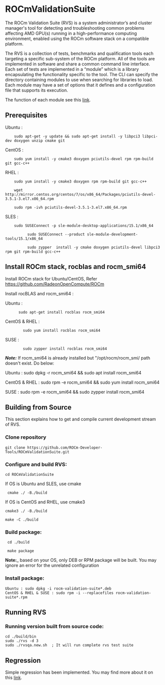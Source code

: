 # ROCmValidationSuite
The ROCm Validation Suite (RVS) is a system administrator’s and cluster manager's tool for detecting and troubleshooting common problems affecting AMD GPU(s) running in a high-performance computing environment, enabled using the ROCm software stack on a compatible platform.

The RVS is a collection of tests, benchmarks and qualification tools each targeting a specific sub-system of the ROCm platform. All of the tools are implemented in software and share a common command line interface. Each set of tests are implemented in a “module” which is a library encapsulating the functionality specific to the tool. The CLI can specify the directory containing modules to use when searching for libraries to load. Each module may have a set of options that it defines and a configuration file that supports its execution.

The function of each module see this [link](./FEATURES.md).

## Prerequisites

Ubuntu : 
      
        sudo apt-get -y update && sudo apt-get install -y libpci3 libpci-dev doxygen unzip cmake git

 CentOS : 
        
        sudo yum install -y cmake3 doxygen pciutils-devel rpm rpm-build git gcc-c++ 
 
 RHEL : 
        
        sudo yum install -y cmake3 doxygen rpm rpm-build git gcc-c++ 
        
        wget http://mirror.centos.org/centos/7/os/x86_64/Packages/pciutils-devel-3.5.1-3.el7.x86_64.rpm
        
        sudo rpm -ivh pciutils-devel-3.5.1-3.el7.x86_64.rpm
		
 SLES :  
		    
        sudo SUSEConnect -p sle-module-desktop-applications/15.1/x86_64
       
		      sudo SUSEConnect --product sle-module-development-tools/15.1/x86_64
       
		      sudo zypper  install -y cmake doxygen pciutils-devel libpci3 rpm git rpm-build gcc-c++ 

## Install ROCm stack, rocblas and rocm_smi64
Install ROCm stack for Ubuntu/CentOS, Refer https://github.com/RadeonOpenCompute/ROCm
 
Install rocBLAS and rocm_smi64 : 

   Ubuntu : 
   
          sudo apt-get install rocblas rocm_smi64
   
   CentOS & RHEL : 
            
            sudo yum install rocblas rocm_smi64
   
   SUSE : 
         
            sudo zypper install rocblas rocm_smi64

_**Note:**_
If  rocm_smi64 is already installed but "/opt/rocm/rocm_smi/ path doesn't exist. Do below:

Ubuntu : sudo dpkg -r rocm_smi64 && sudo apt install rocm_smi64

CentOS & RHEL : sudo rpm -e rocm_smi64 && sudo yum install rocm_smi64

SUSE : sudo rpm -e rocm_smi64 && sudo zypper install rocm_smi64

## Building from Source
This section explains how to get and compile current development stream of RVS.

### Clone repository
    git clone https://github.com/ROCm-Developer-Tools/ROCmValidationSuite.git

### Configure and build RVS:

    cd ROCmValidationSuite
 If OS is Ubuntu and SLES, use cmake
    
     cmake ./ -B./build
If OS is CentOS and RHEL, use cmake3

    cmake3 ./ -B./build
 
    make -C ./build

### Build package:

     cd ./build
     
     make package

**Note:**_ based on your OS, only DEB or RPM package will be built. You may
ignore an error for the unrelated configuration

### Install package:

    Ubuntu : sudo dpkg -i rocm-validation-suite*.deb
    CentOS & RHEL & SUSE : sudo rpm -i --replacefiles rocm-validation-suite*.rpm

## Running RVS

### Running version built from source code:

    cd ./build/bin
    sudo ./rvs -d 3
    sudo ./rvsqa.new.sh  ; It will run complete rvs test suite


## Regression

Simple regression has been implemented. You may find more about it
on this [link](./REGRESSION.md).

